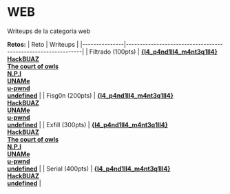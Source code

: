 # WEB 

Writeups de la categoria web

**Retos:**
| Reto          | Writeups                                                         |
|---------------|--------------------------------------------------------------|
| Filtrado (100pts)     | [**{l4_p4nd1ll4_m4nt3q1ll4}**](./100/writeups/filtrado.pdf)<br>[**HackBUAZ**](../one-file-writeups/Writeups-HackBUAZ-hackdef2020.pdf)<br>[**The court of owls**](./100/writeups/writeup_filtrado.pdf)<br>[**N.P.I**](./100/writeups/wup.pdf)<br>[**UNAMe**](../one-file-writeups/writeups_uname.txt) <br>[**u-pwnd**](https://github.com/mal4f4ma/writeups/blob/master/CTFs_games/hackDef4/Web/100_filtrado/README.md)<br>[**undefined**](https://github.com/developer-jesus-github/hackdef-quals-2020/tree/master/Web/Filtrado) |
| Fisg0n (200pts)       | [**{l4_p4nd1ll4_m4nt3q1ll4}**](./200/writeups/fisg0n.pdf)<br>[**HackBUAZ**](../one-file-writeups/Writeups-HackBUAZ-hackdef2020.pdf)<br>[**UNAMe**](../one-file-writeups/HackDef2020.ctb)<br>[**u-pwnd**](https://github.com/mal4f4ma/writeups/blob/master/CTFs_games/hackDef4/Web/200_fisgon/README.md)<br>[**undefined**](https://github.com/developer-jesus-github/hackdef-quals-2020/tree/master/Web/Fisgon) |
| Exfill (300pts)       | [**{l4_p4nd1ll4_m4nt3q1ll4}**](./300/writeups/exfill.pdf)<br>[**HackBUAZ**](../one-file-writeups/Writeups-HackBUAZ-hackdef2020.pdf)<br>[**The court of owls**](./300/writeups/writeup_WEB_300_XXE.pdf)<br>[**N.P.I**](./300/writeups/3_web_wu.txt)<br>[**UNAMe**](../one-file-writeups/writeups_uname.txt) <br>[**u-pwnd**](https://github.com/mal4f4ma/writeups/blob/master/CTFs_games/hackDef4/Web/300_exfill/README.md)<br>[**undefined**](https://github.com/developer-jesus-github/hackdef-quals-2020/tree/master/Web/Exfil)   |
| Serial (400pts)       | [**{l4_p4nd1ll4_m4nt3q1ll4}**](./400/writeups/serial.pdf)<br>[**HackBUAZ**](../one-file-writeups/Writeups-HackBUAZ-hackdef2020.pdf)<br>[**undefined**](https://github.com/developer-jesus-github/hackdef-quals-2020/blob/master/Web/Serial/README.md)  |
